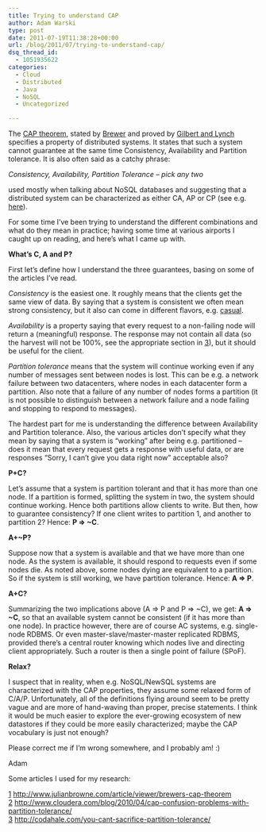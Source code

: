 ```yaml
---
title: Trying to understand CAP
author: Adam Warski
type: post
date: 2011-07-19T11:38:28+00:00
url: /blog/2011/07/trying-to-understand-cap/
dsq_thread_id:
  - 1051935622
categories:
  - Cloud
  - Distributed
  - Java
  - NoSQL
  - Uncategorized

---
```

The [CAP theorem][1], stated by [Brewer][2] and proved by [Gilbert and Lynch][3] specifies a property of distributed systems. It states that such a system cannot guarantee at the same time Consistency, Availability and Partition tolerance. It is also often said as a catchy phrase:

_Consistency, Availability, Partition Tolerance &#8211; pick any two_

used mostly when talking about NoSQL databases and suggesting that a distributed system can be characterized as either CA, AP or CP (see e.g. [here][4]).

For some time I&#8217;ve been trying to understand the different combinations and what do they mean in practice; having some time at various airports I caught up on reading, and here&#8217;s what I came up with.

**What&#8217;s C, A and P?**

First let&#8217;s define how I understand the three guarantees, basing on some of the articles I&#8217;ve read.

_Consistency_ is the easiest one. It roughly means that the clients get the same view of data. By saying that a system is consistent we often mean strong consistency, but it also can come in different flavors, e.g. [casual][5].

_Availability_ is a property saying that every request to a non-failing node will return a (meaningful) response. The response may not contain all data (so the harvest will not be 100%, see the appropriate section in [3]), but it should be useful for the client.

_Partition tolerance_ means that the system will continue working even if any number of messages sent between nodes is lost. This can be e.g. a network failure between two datacenters, where nodes in each datacenter form a partition. Also note that a failure of any number of nodes forms a partition (it is not possible to distinguish between a network failure and a node failing and stopping to respond to messages).

The hardest part for me is understanding the difference between Availability and Partition tolerance. Also, the various articles don&#8217;t specify what they mean by saying that a system is &#8220;working&#8221; after being e.g. partitioned &#8211; does it mean that every request gets a response with useful data, or are responses &#8220;Sorry, I can&#8217;t give you data right now&#8221; acceptable also?

**P+C?**

Let&#8217;s assume that a system is partition tolerant and that it has more than one node. If a partition is formed, splitting the system in two, the system should continue working. Hence both partitions allow clients to write. But then, how to guarantee consistency? If one client writes to partition 1, and another to partition 2? Hence: **P => ~C**.

**A+~P?**

Suppose now that a system is available and that we have more than one node. As the system is available, it should respond to requests even if some nodes die. As noted above, some nodes dying are equivalent to a partition. So if the system is still working, we have partition tolerance. Hence: **A => P**.

**A+C?**

Summarizing the two implications above (A => P and P => ~C), we get: **A => ~C**, so that an available system cannot be consistent (if it has more than one node). In practice however, there are of course AC systems, e.g. single-node RDBMS. Or even master-slave/master-master replicated RDBMS, provided there&#8217;s a central router knowing which nodes live and directing client appropriately. Such a router is then a single point of failure (SPoF).

**Relax?**

I suspect that in reality, when e.g. NoSQL/NewSQL systems are characterized with the CAP properties, they assume some relaxed form of C/A/P. Unfortunately, all of the definitions flying around seem to be pretty vague and are more of hand-waving than proper, precise statements. I think it would be much easier to explore the ever-growing ecosystem of new datastores if they could be more easily characterized; maybe the CAP vocabulary is just not enough?

Please correct me if I&#8217;m wrong somewhere, and I probably am! :)

Adam

Some articles I used for my research:

[1] <http://www.julianbrowne.com/article/viewer/brewers-cap-theorem>  
[2] <http://www.cloudera.com/blog/2010/04/cap-confusion-problems-with-partition-tolerance/>  
[3] <http://codahale.com/you-cant-sacrifice-partition-tolerance/>

 [1]: http://en.wikipedia.org/wiki/CAP_theorem
 [2]: http://www.cs.berkeley.edu/~brewer/cs262b-2004/PODC-keynote.pdf
 [3]: http://citeseerx.ist.psu.edu/viewdoc/download?doi=10.1.1.20.1495&rep=rep1&type=pdf
 [4]: http://blog.nahurst.com/visual-guide-to-nosql-systems
 [5]: http://en.wikipedia.org/wiki/Causal_consistency
